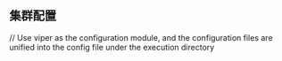 ## 集群配置

// Use viper as the configuration module, and the configuration files are unified into the config file under the execution directory
